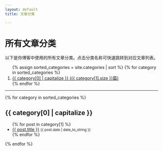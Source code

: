 ```yaml
---
layout: default
title: 文章分类

---
```


# 所有文章分类

以下是你博客中使用的所有文章分类。点击分类名称可快速跳转到对应文章列表。

<nav>
<ol>
{% assign sorted_categories = site.categories | sort %}
{% for category in sorted_categories %}
  <li><a href="#{{ category[0] | slugify }}">{{ category[0] | capitalize }} ({{ category[1].size }}篇)</a></li>
{% endfor %}
</ol>
</nav>

<hr/>

{% for category in sorted_categories %}
<section id="{{ category[0] | slugify }}">
  <h2>{{ category[0] | capitalize }}</h2>
  <ul>
    {% for post in category[1] %}
      <li>
        <a href="/MemoirsCLJS/{{ post.url }}">{{ post.title }}</a>
        <small>{{ post.date | date_to_string }}</small>
      </li>
    {% endfor %}
  </ul>
</section>
{% endfor %}